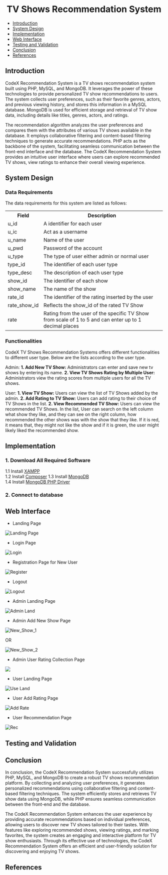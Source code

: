 <h1 align='center'>TV Shows Recommendation System</h1>


- [Introduction](#introduction)
- [System Design](#system-design)
- [Implementation](#implementation)
- [Web Interface](#web-interface)
- [Testing and Validation](#testing-and-validation)
- [Conclusion](#conclusion)
- [References](#references)


## Introduction
CodeX Recommendation System is a TV shows recommendation system built using PHP, MySQL, and MongoDB. It leverages the power of these technologies to provide personalized TV show recommendations to users. The system collects user preferences, such as their favorite genres, actors, and previous viewing history, and stores this information in a MySQL database. MongoDB is used for efficient storage and retrieval of TV show data, including details like titles, genres, actors, and ratings.

The recommendation algorithm analyzes the user preferences and compares them with the attributes of various TV shows available in the database. It employs collaborative filtering and content-based filtering techniques to generate accurate recommendations. PHP acts as the backbone of the system, facilitating seamless communication between the front-end interface and the database. The CodeX Recommendation System provides an intuitive user interface where users can explore recommended TV shows, view ratings to enhance their overall viewing experience.


## System Design

### Data Requirements
 The data requirements for this system are listed as follows:
  <table>
  <tr>
    <th>Field</th>
    <th>Description</th>
  </tr>
  <tr>
    <td>u_id</td>
    <td>A identifier for each user</td>
  </tr>
  <tr>
    <td>u_ic</td>
    <td>Act as a username</td>
  </tr>
  <tr>
    <td>u_name</td>
    <td>Name of the user</td>
  </tr>
  <tr>
    <td>u_pwd</td>
    <td>Password of the account</td>
  </tr>
  <tr>
    <td>u_type</td>
    <td>The type of user either admin or normal user</td>
  </tr>
  <tr>
    <td>type_id</td>
    <td>The identifier of each user type</td>
  </tr>
  <tr>
    <td>type_desc</td>
    <td>The description of each user type</td>
  </tr>
  <tr>
    <td>show_id</td>
    <td>The identifier of each show</td>
  </tr>
  <tr>
    <td>show_name</td>
    <td>The name of the show</td>
  </tr>
    <tr>
    <td>rate_id</td>
    <td>The identifier of the rating inserted by the user</td>
  </tr>
    <tr>
    <td>rate_show_id</td>
    <td>Reflects the show_id of the rated TV Show</td>
  </tr>
     <tr>
    <td>rate</td>
    <td>Rating from the user of the specific TV Show from scale of 1 to 5 and can enter up to 1 decimal places</td>
  </tr>
</table>

### Functionalities
CodeX TV Shows Recommendation Systems offers different functionalities to different user type. Below are the lists according to the user type.

Admin:
**1. Add New TV Show:** Administrators can enter and save new tv shows by entering its name.
**2. View TV Shows Rating by Multiple User:** Administrators view the rating scores from multiple users for all the TV shows.

User:
**1. View TV Show:** Users can view the list of TV Shows added by the admin.
**2. Add Rating to TV Show:** Users can add rating to their choice of TV Shows in the list.
**2. View Recommended TV Show:** Users can view the recommended TV Shows. In the list, User can search on the left column what show they like, and they can see on the right column, how recommended the other shows was with the show that they like. If it is red, it means that, they might not like the show and if it is green, the user might likely liked the recommended show.

## Implementation

### 1. Download All Required Software

1.1 Install [XAMPP](https://www.apachefriends.org/download.html) <br>
1.2 Install [Composer](https://getcomposer.org/download/)
1.3 Install [MongoDB](https://www.mongodb.com/try/download/community) <br>
1.4 Install [MongoDB PHP Driver](https://pecl.php.net/package/mongodb) <br>

### 2. Connect to database

## Web Interface
- Landing Page
  
![Landing Page](https://github.com/drshahizan/special-topic-data-engineering/blob/main/materials/mongodb/submission/CodeX/img/landing_page.png)

- Login Page
  
![Login](https://github.com/drshahizan/special-topic-data-engineering/blob/main/materials/mongodb/submission/CodeX/img/login_page.png)

- Registration Page for New User
  
![Register](https://github.com/drshahizan/special-topic-data-engineering/blob/main/materials/mongodb/submission/CodeX/img/register.png)

- Logout
  
![Logout](https://github.com/drshahizan/special-topic-data-engineering/blob/main/materials/mongodb/submission/CodeX/img/logout.png)

- Admin Landing Page
  
![Admin Land](https://github.com/drshahizan/special-topic-data-engineering/blob/main/materials/mongodb/submission/CodeX/img/admin_land.png)

- Admin Add New Show Page
  
![New_Show_1](https://github.com/drshahizan/special-topic-data-engineering/blob/main/materials/mongodb/submission/CodeX/img/admin_add_show.png)

OR

![New_Show_2](https://github.com/drshahizan/special-topic-data-engineering/blob/main/materials/mongodb/submission/CodeX/img/admin_add_show2.png)

- Admin User Rating Collection Page
  
![](https://github.com/drshahizan/special-topic-data-engineering/blob/main/materials/mongodb/submission/CodeX/img/admin_rating_view.png)

- User Landing Page
  
![Use Land](https://github.com/drshahizan/special-topic-data-engineering/blob/main/materials/mongodb/submission/CodeX/img/user_land.png)

- User Add Rating Page
  
![Add Rate](https://github.com/drshahizan/special-topic-data-engineering/blob/main/materials/mongodb/submission/CodeX/img/user_rate.png)

- User Recommendation Page
  
![Rec](https://github.com/drshahizan/special-topic-data-engineering/blob/main/materials/mongodb/submission/CodeX/img/recommendation_view.png)

## Testing and Validation


## Conclusion

In conclusion, the CodeX Recommendation System successfully utilizes PHP, MySQL, and MongoDB to create a robust TV shows recommendation platform. By collecting and analyzing user preferences, it generates personalized recommendations using collaborative filtering and content-based filtering techniques. The system efficiently stores and retrieves TV show data using MongoDB, while PHP ensures seamless communication between the front-end and the database.

The CodeX Recommendation System enhances the user experience by providing accurate recommendations based on individual preferences, allowing users to discover new TV shows tailored to their tastes. With features like exploring recommended shows, viewing ratings, and marking favorites, the system creates an engaging and interactive platform for TV show enthusiasts. Through its effective use of technologies, the CodeX Recommendation System offers an efficient and user-friendly solution for discovering and enjoying TV shows.

## References


